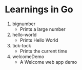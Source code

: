 # Learnings in Go

1. bignumber
    * Prints a large number
2. hello-world
    * Prints Hello World
3. tick-tock
    * Prints the current time
4. welcomeDemo
    * A Welcome web app demo